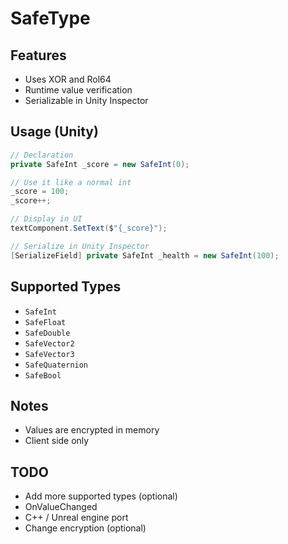 # SafeType

## Features
- Uses XOR and Rol64
- Runtime value verification
- Serializable in Unity Inspector

## Usage (Unity)

```csharp
// Declaration
private SafeInt _score = new SafeInt(0);

// Use it like a normal int
_score = 100;
_score++;

// Display in UI
textComponent.SetText($"{_score}");

// Serialize in Unity Inspector
[SerializeField] private SafeInt _health = new SafeInt(100);
```

## Supported Types
- `SafeInt`
- `SafeFloat`
- `SafeDouble`
- `SafeVector2`
- `SafeVector3`
- `SafeQuaternion`
- `SafeBool`

## Notes
- Values are encrypted in memory
- Client side only

## TODO
- Add more supported types (optional)
- OnValueChanged
- C++ / Unreal engine port
- Change encryption (optional)